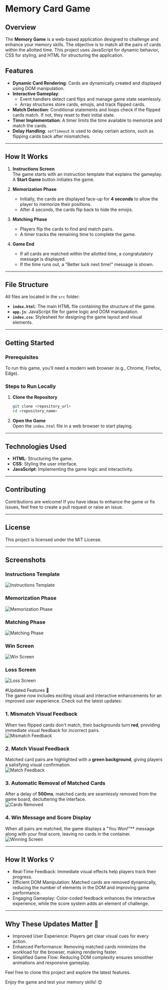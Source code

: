 # Memory Card Game

## Overview  
The **Memory Game** is a web-based application designed to challenge and enhance your memory skills. The objective is to match all the pairs of cards within the allotted time. This project uses JavaScript for dynamic behavior, CSS for styling, and HTML for structuring the application.

## Features  

- **Dynamic Card Rendering**: Cards are dynamically created and displayed using DOM manipulation.  
- **Interactive Gameplay**:  
  - Event handlers detect card flips and manage game state seamlessly.  
  - Array structures store cards, emojis, and track flipped cards.  
- **Match Detection**: Conditional statements and loops check if the flipped cards match. If not, they reset to their initial state.  
- **Timer Implementation**: A timer limits the time available to memorize and match the cards.  
- **Delay Handling**: `setTimeout` is used to delay certain actions, such as flipping cards back after mismatches.  

---

## How It Works  

1. **Instructions Screen**  
   The game starts with an instruction template that explains the gameplay. A **Start Game** button initiates the game.  

2. **Memorization Phase**  
   - Initially, the cards are displayed face-up for **4 seconds** to allow the player to memorize their positions.  
   - After 4 seconds, the cards flip back to hide the emojis.  

3. **Matching Phase**  
   - Players flip the cards to find and match pairs.  
   - A timer tracks the remaining time to complete the game.  

4. **Game End**  
   - If all cards are matched within the allotted time, a congratulatory message is displayed.  
   - If the time runs out, a "Better luck next time!" message is shown.  

---

## File Structure  

All files are located in the `src` folder:

- **`index.html`**: The main HTML file containing the structure of the game.  
- **`app.js`**: JavaScript file for game logic and DOM manipulation.  
- **`index.css`**: Stylesheet for designing the game layout and visual elements.  

---

## Getting Started  

### Prerequisites  
To run this game, you'll need a modern web browser (e.g., Chrome, Firefox, Edge).  

### Steps to Run Locally  

1. **Clone the Repository**  
   ```bash
   git clone <repository_url>
   cd <repository_name>
   ```

2. **Open the Game**  
   Open the `index.html` file in a web browser to start playing.  

---

## Technologies Used  

- **HTML**: Structuring the game.  
- **CSS**: Styling the user interface.  
- **JavaScript**: Implementing the game logic and interactivity.  

---

## Contributing  

Contributions are welcome! If you have ideas to enhance the game or fix issues, feel free to create a pull request or raise an issue.  

---

## License  

This project is licensed under the MIT License.  

--- 

## Screenshots  

### Instructions Template  
![Instructions Template](https://github.com/user-attachments/assets/04209e5d-f1f6-4257-8c59-6ad820e7661d)

### Memorization Phase  
![Memorization Phase](https://github.com/user-attachments/assets/cb10c9cb-bac2-4076-8b71-ac9a2e53ce12)

### Matching Phase  
![Matching Phase](https://github.com/user-attachments/assets/68df4994-5f00-41b7-a1a4-b5faded48956)

### Win Screen  
![Win Screen](https://github.com/user-attachments/assets/07f8ae87-bea0-4b9c-a61c-904f012c927e)

### Loss Screen  
![Loss Screen](https://github.com/user-attachments/assets/cebc12e8-e749-4c65-946b-897e90746adf)



#Updated Features 🎉  
The game now includes exciting visual and interactive enhancements for an improved user experience. Check out the latest updates:

### 1. Mismatch Visual Feedback 
When two flipped cards don't match, their backgrounds turn **red**, providing immediate visual feedback for incorrect pairs.  
![Mismatch Feedback](https://github.com/user-attachments/assets/1e35e98c-e244-4f6b-9c69-2dea91e08a2a)

### 2. Match Visual Feedback  
Matched card pairs are highlighted with a **green background**, giving players a satisfying visual confirmation.  
![Match Feedback](https://github.com/user-attachments/assets/994a83a9-2d4a-4f96-9346-efbe7639e38d)

### 3. Automatic Removal of Matched Cards  
After a delay of **500ms**, matched cards are seamlessly removed from the game board, decluttering the interface.  
![Cards Removed](https://github.com/user-attachments/assets/f9c625d2-b726-4183-93a6-787724a28c51)

### 4. Win Message and Score Display  
When all pairs are matched, the game displays a "You Won!"** message along with your final score, leaving no cards in the container.  
![Winning Screen](https://github.com/user-attachments/assets/d58de344-dead-474e-8ac7-017ccb0c9bc3)

---

## How It Works 💡  
- Real-Time Feedback: Immediate visual effects help players track their progress.  
- Efficient DOM Manipulation: Matched cards are removed dynamically, reducing the number of elements in the DOM and improving game performance.  
- Engaging Gameplay: Color-coded feedback enhances the interactive experience, while the score system adds an element of challenge.

---

## Why These Updates Matter 🚀  
- Improved User Experience: Players get clear visual cues for every action.  
- Enhanced Performance: Removing matched cards minimizes the workload for the browser, making rendering faster.  
- Simplified Game Flow: Reducing DOM complexity ensures smoother animations and responsive gameplay.

Feel free to clone this project and explore the latest features. 

Enjoy the game and test your memory skills! 😊




<!-- 
<!DOCTYPE html>
<html lang="en">
<head>
    <meta charset="UTF-8">
    <meta name="viewport" content="width=device-width, initial-scale=1.0">
    <link rel="stylesheet" href="https://cdnjs.cloudflare.com/ajax/libs/font-awesome/5.15.3/css/all.min.css">
     <title>Memory Game</title>
    <link rel="stylesheet" href="index.css"> 
</head>
<body>
    <div class="board-container">
        <header>
            <h1 class="heading">Memory Flip Game</h1>
            <div class="stars-row">
                <i class="fas fa-star"></i>
                <i class="fas fa-star"></i> 
                <i class="fas fa-star"></i> 
                <i class="fas fa-star"></i> 
                <i class="fas fa-star"></i> 
            </div>
            <div class="game-info">
                <span id="timer">Time: 0s</span>
                <div id="score">Score: 0</div>
            </div>
        </header>

        <div id="instruction-template" class="instruction-template">
            <h2>How to Play</h2>
            <ul class="instruction-list">
                <li><strong>Step 1:</strong> Memorize the cards in 3s.</li>
                <li><strong>Step 2:</strong> Match pairs of cards.</li>
                <li><strong>Step 3:</strong> Complete the game within 1 minute to win.</li>
                <li><strong>Step 4:</strong> Score will be alloted on basis of  number of matched pairs.</li>
            </ul>
            <button id="start-game-button" class="start-btn">Start Game</button>
        </div>

        <div id="card-container" class="card-container" style="display: none;"></div>
        <div id="result-message" style="display: none;"></div>
    </div>

    <script src="app.js"></script>
</body>
</html>
// DOM Elements
const startGameButton = document.getElementById("start-game-button");
const cardContainer = document.getElementById("card-container");
const instructionTemplate = document.getElementById("instruction-template");
const timerDisplay = document.getElementById("timer");
const scoreDisplay = document.getElementById("score");
const resultMessage = document.getElementById("result-message");

// Game Variables
const emojisList = ['🥑', '🥑', '🌼', '🌹', '🦋', '🌼', '😊', '🦋', '🌹', '😊', '🌞', '🐒', '🌞', '🐒', '🌙', '🌙'];
emojisList.sort(() => 0.5 - Math.random()); // Shuffle emojis

let flippedEmojis = [];
let flippedCards = [];
let score = 0;
let startTime = 0;
let gameTimer;
let memorizationTimer;
const totalTime = 60; // Game duration in seconds
const memorizationTime = 4; // 4 seconds for memorization

// Create flipped card element
function createFlippedCard(emoji) {
    const card = document.createElement("div");
    card.classList.add("card");

    const cardInner = document.createElement("div");
    cardInner.classList.add("card-inner");

    const cardBack = document.createElement("div");
    cardBack.classList.add("card-back");

    const cardFront = document.createElement("div");
    cardFront.classList.add("card-front");
    cardFront.textContent = emoji;

    // Append elements
    cardInner.appendChild(cardBack);
    cardInner.appendChild(cardFront);
    card.appendChild(cardInner);

    cardInner.addEventListener("click", () => flipCard(cardInner, emoji));

    return card;
}

// Flip card logic
function flipCard(cardInner, emoji) {
    if (flippedCards.length < 2 && !cardInner.classList.contains("flipped") && !cardInner.classList.contains("matched")) {
        cardInner.classList.add("flipped");
        flippedEmojis.push(emoji);
        flippedCards.push(cardInner);

        if (flippedCards.length === 2) {
            checkMatch();
        }
    }
}

// Check if two flipped cards match
function checkMatch() {
    if (flippedEmojis[0] === flippedEmojis[1]) {
        flippedCards[0].classList.add("success");
        flippedCards[1].classList.add("success");

        // Hide matched cards and remove them from the container
        setTimeout(() => {
            flippedCards[0].classList.add("matched");
            flippedCards[1].classList.add("matched");

            flippedCards[0].parentElement.style.backgroundColor = "green";
            flippedCards[1].parentElement.style.backgroundColor = "green";

            score++;
            updateScore();

            // Remove only the matched cards from the container (not the entire board)
            flippedCards[0].parentElement.remove();  // Remove the first matched card
            flippedCards[1].parentElement.remove();  // Remove the second matched card

            flippedEmojis = [];
            flippedCards = [];

            if (score === emojisList.length / 2) {
                clearInterval(gameTimer);
                showResultMessage(true);
            }
        }, 500);

    } else {
        flippedCards[0].parentElement.style.backgroundColor = "red";
        flippedCards[1].parentElement.style.backgroundColor = "red";

        setTimeout(() => {
            flippedCards[0].classList.remove("flipped");
            flippedCards[1].classList.remove("flipped");
            flippedCards[0].parentElement.style.backgroundColor = "";
            flippedCards[1].parentElement.style.backgroundColor = "";

            flippedEmojis = [];
            flippedCards = [];
        }, 2000);
    }
}

// Update score on screen
function updateScore() {
    scoreDisplay.textContent = `Score: ${score}`;
}

// Update timer on screen
function updateTimer() {
    const elapsed = Math.floor((Date.now() - startTime) / 1000);
    timerDisplay.textContent = `Time: ${elapsed}s`;

    if (elapsed >= totalTime) {
        clearInterval(gameTimer);
        showResultMessage(false);
    }
}

// Show result message
function showResultMessage(isSuccess) {
    resultMessage.textContent = isSuccess ? "You Won!" : "Game Over!";
    resultMessage.style.display = "block";
}

// Start the game
function startGame() {
    startGameButton.style.display = "none";
    instructionTemplate.style.display = "none";
    cardContainer.style.display = "grid";
    score = 0;
    updateScore();

    emojisList.forEach(emoji => {
        const card = createFlippedCard(emoji);
        cardContainer.appendChild(card);
    });

    // Show all cards for memorization
    cardContainer.childNodes.forEach(card => {
        card.querySelector(".card-inner").classList.add("flipped");
    });

    // Wait for 4 seconds to show all cards
    setTimeout(() => {
        cardContainer.childNodes.forEach(card => {
            card.querySelector(".card-inner").classList.remove("flipped");
        });

        // Start the game timer and memorization phase
        startTime = Date.now();
        gameTimer = setInterval(updateTimer, 1000);

        // Set memorization timer (4 seconds)
        memorizationTimer = setTimeout(() => {
            cardContainer.childNodes.forEach(card => {
                card.querySelector(".card-inner").classList.remove("flipped");
            });
        }, memorizationTime * 1000);
    }, 4000);
}

// Initialize Game
startGameButton.addEventListener("click", startGame);
 -->
